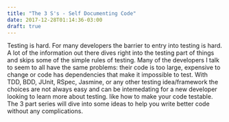 ```yaml
---
title: "The 3 S's - Self Documenting Code"
date: 2017-12-28T01:14:36-03:00
draft: true
---
```


Testing is hard. For many developers the barrier to entry into testing is hard. A lot of the information out there dives right into the testing part of things and skips some of the simple rules of testing. Many of the developers I talk to seem to all have the same problems: their code is too large, expensive to change or code has dependencies that make it impossible to test. With TDD, BDD, JUnit, RSpec, Jasmine, or any other testing idea/framework the choices are not always easy and can be intemedating for a new developer looking to learn more about testing.  like how to make your code testable. The 3 part series will dive into some ideas to help you write better code without any complications.

